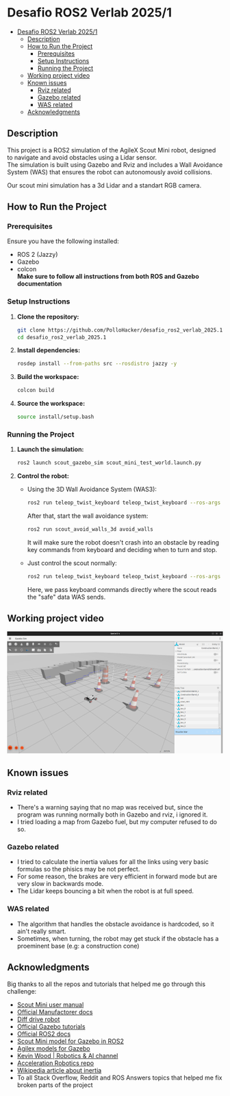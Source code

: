 # Desafio ROS2 Verlab 2025/1

- [Desafio ROS2 Verlab 2025/1](#desafio-ros2-verlab-20251)
  - [Description](#description)
  - [How to Run the Project](#how-to-run-the-project)
    - [Prerequisites](#prerequisites)
    - [Setup Instructions](#setup-instructions)
    - [Running the Project](#running-the-project)
  - [Working project video](#working-project-video)
  - [Known issues](#known-issues)
    - [Rviz related](#rviz-related)
    - [Gazebo related](#gazebo-related)
    - [WAS related](#was-related)
  - [Acknowledgments](#acknowledgments)


## Description

This project is a ROS2 simulation of the AgileX Scout Mini robot, designed to navigate and avoid obstacles using a Lidar sensor.  
The simulation is built using Gazebo and Rviz and includes a Wall Avoidance System (WAS) that ensures the robot can autonomously avoid collisions.

Our scout mini simulation has a 3d Lidar and a standart RGB camera.

## How to Run the Project

### Prerequisites
Ensure you have the following installed:
- ROS 2 (Jazzy)
- Gazebo
- colcon  
**Make sure to follow all instructions from both ROS and Gazebo documentation**

### Setup Instructions

1. **Clone the repository:**
    ```bash
    git clone https://github.com/PolloHacker/desafio_ros2_verlab_2025.1.git
    cd desafio_ros2_verlab_2025.1
    ```

3. **Install dependencies:**
    ```bash
    rosdep install --from-paths src --rosdistro jazzy -y
    ```

4. **Build the workspace:**
    ```bash
    colcon build
    ```

5. **Source the workspace:**
    ```bash
    source install/setup.bash
    ```

### Running the Project

1. **Launch the simulation:**
    ```bash
    ros2 launch scout_gazebo_sim scout_mini_test_world.launch.py
    ```

2. **Control the robot:**  
    - Using the 3D Wall Avoidance System (WAS3):
    
        ```bash
        ros2 run teleop_twist_keyboard teleop_twist_keyboard --ros-args -r cmd_vel:=scout_mini/cmd_vel
        ```
        After that, start the wall avoidance system:

        ```bash
        ros2 run scout_avoid_walls_3d avoid_walls
        ```

        It will make sure the robot doesn't crash into an obstacle by reading key commands from keyboard and deciding when to turn and stop.

    - Just control the scout normally:
    
        ```bash
        ros2 run teleop_twist_keyboard teleop_twist_keyboard --ros-args -r cmd_vel:=scout_mini/cmd_vel_safe
        ```

        Here, we pass keyboard commands directly where the scout reads the "safe" data WAS sends.

## Working project video

[![Demo video](thumbnail.png)](https://www.youtube.com/watch?v=bzDSwYXdQSM)

## Known issues

### Rviz related
- There's a warning saying that no map was received but, since the program was running normally both in Gazebo and rviz, i ignored it.
- I tried loading a map from Gazebo fuel, but my computer refused to do so.

### Gazebo related
- I tried to calculate the inertia values for all the links using very basic formulas so the phisics may be not perfect.
- For some reason, the brakes are very efficient in forward mode but are very slow in backwards mode.
- The Lidar keeps bouncing a bit when the robot is at full speed.

### WAS related
- The algorithm that handles the obstacle avoidance is hardcoded, so it ain't really smart.
- Sometimes, when turning, the robot may get stuck if the obstacle has a proeminent base (e.g: a construction cone)

## Acknowledgments

Big thanks to all the repos and tutorials that helped me go through this challenge:

- [Scout Mini user manual](https://www.generationrobots.com/media/agilex/SCOUT_MINI_UserManual_v1.0.1_EN.pdf)
- [Official Manufactorer docs](https://global.agilex.ai/products/scout-mini)
- [Diff drive robot](https://github.com/adoodevv/diff_drive_robot)
- [Official Gazebo tutorials](https://gazebosim.org/docs/latest/sensors/#lidar-sensor)
- [Official ROS2 docs](https://docs.ros.org/en/jazzy/index.html)
- [Scout Mini model for Gazebo in ROS2](https://github.com/mattiadutto/ugv_gazebo_sim)
- [Agilex models for Gazebo](https://github.com/agilexrobotics/ugv_gazebo_sim)
- [Kevin Wood | Robotics & AI channel](https://www.youtube.com/@kevinwoodrobotics)
- [Acceleration Robotics repo](https://github.com/acceleration-robotics/ros2-igt)
- [Wikipedia article about inertia](https://en.wikipedia.org/wiki/List_of_moments_of_inertia#List_of_3D_inertia_tensors)
- To all Stack Overflow, Reddit and ROS Answers topics that helped me fix broken parts of the project
